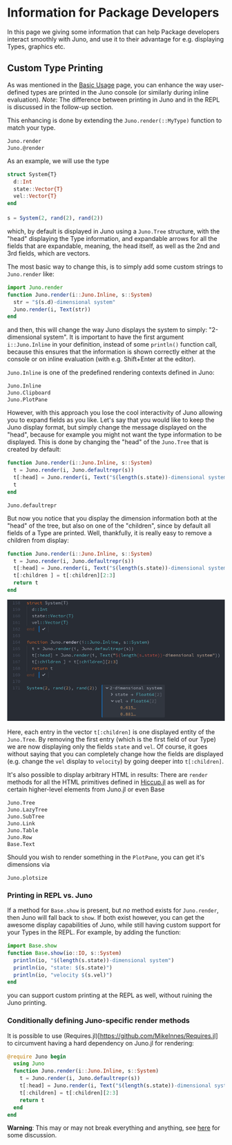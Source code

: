 # Information for Package Developers
In this page we giving some information that can help Package developers interact smoothly with Juno, and use it to their advantage for e.g. displaying Types, graphics etc.

## Custom Type Printing
As was mentioned in the [Basic Usage](/man/basic_usage) page, you can enhance the way user-defined types are printed in the Juno console (or similarly during inline evaluation). *Note*: The difference
between printing in Juno and in the REPL is discussed in the follow-up section.

This enhancing is done by extending the `Juno.render(::MyType)` function to match your type.

```@docs
Juno.render
Juno.@render
```

As an example, we will use the type
```julia
struct System{T}
  d::Int
  state::Vector{T}
  vel::Vector{T}
end

s = System(2, rand(2), rand(2))
```
which, by default is displayed in Juno using a `Juno.Tree` structure, with the "head" displaying the Type information, and expandable arrows for all the fields that are expandable, meaning, the head itself, as well as the 2nd and 3rd fields, which are vectors.

The most basic way to change this, is to simply add some custom strings to `Juno.render` like:
```julia
import Juno.render
function Juno.render(i::Juno.Inline, s::System)
  str = "$(s.d)-dimensional system"
  Juno.render(i, Text(str))
end
```
and then, this will change the way Juno displays the system to simply: "2-dimensional system". It is important to have the first argument `i::Juno.Inline` in your definition, instead of some `println()` function call, because this ensures that the information is shown correctly either at the console or on inline evaluation (with e.g. Shift+Enter at the editor).

`Juno.Inline` is one of the predefined rendering contexts defined in Juno:
```@docs
Juno.Inline
Juno.Clipboard
Juno.PlotPane
```

However, with this approach you lose the cool interactivity of Juno allowing you to expand fields as you like. Let's say that you would like to keep the Juno display format, but simply change the message displayed on the "head", because for example you might not want the type information to be displayed. This is done by changing the "head" of the `Juno.Tree` that is created by default:
```julia
function Juno.render(i::Juno.Inline, s::System)
  t = Juno.render(i, Juno.defaultrepr(s))
  t[:head] = Juno.render(i, Text("$(length(s.state))-dimensional system"))
  t
end
```
```@docs
Juno.defaultrepr
```

But now you notice that you display the dimension information both at the "head" of the tree, but also on one of the "children", since by default all fields of a Type are printed. Well, thankfully, it is really easy to remove a children from display:
```julia
function Juno.render(i::Juno.Inline, s::System)
  t = Juno.render(i, Juno.defaultrepr(s))
  t[:head] = Juno.render(i, Text("$(length(s.state))-dimensional system"))
  t[:children ] = t[:children][2:3]
  return t
end
```
![custom rendering](../assets/custom_rendering.png)

Here, each entry in the vector `t[:children]` is one displayed entity of the `Juno.Tree`. By removing the first entry (which is the first field of our Type) we are now displaying only the fields `state` and `vel`. Of course, it goes without saying that you can completely change how the fields are displayed (e.g. change the `vel` display to `velocity`) by going deeper into `t[:children]`.

It's also possible to display arbitrary HTML in results: There are `render` methods for all the HTML primitives defined in [Hiccup.jl](https://github.com/JunoLab/Hiccup.jl) as well as for certain higher-level elements from Juno.jl or even Base
```@docs
Juno.Tree
Juno.LazyTree
Juno.SubTree
Juno.Link
Juno.Table
Juno.Row
Base.Text
```

Should you wish to render something in the `PlotPane`, you can get it's dimensions via
```@docs
Juno.plotsize
```

### Printing in REPL vs. Juno
If a method for `Base.show` is present, but *no* method exists for `Juno.render`, then Juno will fall back to `show`. If both exist however, you can get the awesome display capabilities of Juno, while still having custom support for your Types in the REPL. For example, by adding the function:
```julia
import Base.show
function Base.show(io::IO, s::System)
  println(io, "$(length(s.state))-dimensional system")
  println(io, "state: $(s.state)")
  println(io, "velocity $(s.vel)")
end
```
you can support custom printing at the REPL as well, without ruining the Juno printing.

### Conditionally defining Juno-specific render methods
It is possible to use (Requires.jl)[https://github.com/MikeInnes/Requires.jl] to circumvent having a hard dependency on Juno.jl for rendering:
```julia
@require Juno begin
  using Juno
  function Juno.render(i::Juno.Inline, s::System)
    t = Juno.render(i, Juno.defaultrepr(s))
    t[:head] = Juno.render(i, Text("$(length(s.state))-dimensional system"))
    t[:children] = t[:children][2:3]
    return t
  end
end
```
**Warning**: This may or may not break everything and anything, see [here](https://discourse.julialang.org/t/optional-dependencies-requires-jl/3294) for some discussion.
